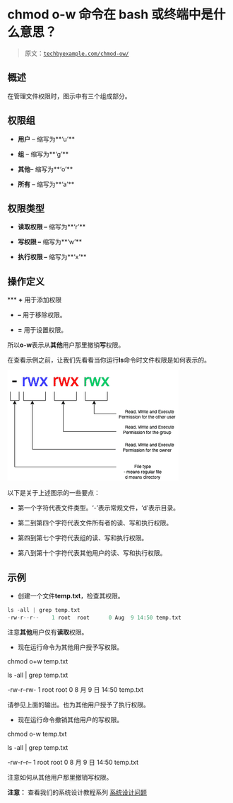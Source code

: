 # chmod o-w 命令在 bash 或终端中是什么意思？

> 原文：[`techbyexample.com/chmod-ow/`](https://techbyexample.com/chmod-ow/)

## **概述**

在管理文件权限时，图示中有三个组成部分。

## **权限组**

+   **用户** – 缩写为**‘u’**

+   **组** – 缩写为**‘g’**

+   **其他**– 缩写为**‘o’**

+   **所有** – 缩写为**‘a’**

## **权限类型**

+   **读取权限 –** 缩写为**‘r’**

+   **写权限 –** 缩写为**‘w’**

+   **执行权限 –** 缩写为**‘x’**

## ****操作定义****

***   **+** 用于添加权限

+   **–** 用于移除权限。

+   **=** 用于设置权限。

所以**o-w**表示从**其他**用户那里撤销**写**权限。

在查看示例之前，让我们先看看当你运行**ls**命令时文件权限是如何表示的。

![](img/a9383f505140bf673a7856b9c91b948d.png)

以下是关于上述图示的一些要点：

+   第一个字符代表文件类型。‘-’表示常规文件，‘d’表示目录。

+   第二到第四个字符代表文件所有者的读、写和执行权限。

+   第四到第七个字符代表组的读、写和执行权限。

+   第八到第十个字符代表其他用户的读、写和执行权限。

## **示例**

+   创建一个文件**temp.txt**，检查其权限。

```go
ls -all | grep temp.txt
-rw-r--r--    1 root  root      0 Aug  9 14:50 temp.txt
```

注意**其他**用户仅有**读取**权限。

+   现在运行命令为其他用户授予写权限。

chmod o+w temp.txt

ls -all | grep temp.txt

-rw-r–rw- 1 root root 0 8 月 9 日 14:50 temp.txt

请参见上面的输出。也为其他用户授予了执行权限。

+   现在运行命令撤销其他用户的写权限。

chmod o-w temp.txt

ls -all | grep temp.txt

-rw-r–r– 1 root root 0 8 月 9 日 14:50 temp.txt

注意如何从其他用户那里撤销写权限。

**注意：** 查看我们的系统设计教程系列 [系统设计问题](https://techbyexample.com/system-design-questions/)
